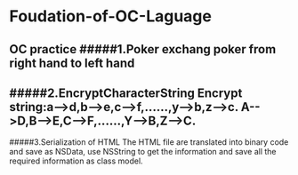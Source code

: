 # Foudation-of-OC-Laguage
OC practice
#####1.Poker
      exchang poker from right hand to left hand
-----------------------------------------------------
#####2.EncryptCharacterString
      Encrypt string:a-->d,b-->e,c-->f,......,y-->b,z-->c.
                     A-->D,B-->E,C-->F,......,Y-->B,Z-->C.
-----------------------------------------------------
#####3.Serialization of HTML
      The HTML file are translated into binary code and save 
      as NSData, use NSString to get the information and save 
      all the required information as class model. 

